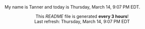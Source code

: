 My name is Tanner and today is Thursday, March 14, 9:07 PM EDT.

<p align="center">This <i>README</i> file is generated <b>every 3 hours</b>!</br>Last refresh: Thursday, March 14, 9:07 PM EDT<br /></p>
